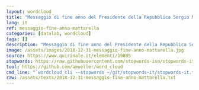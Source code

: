 ```yaml
---
layout: wordcloud
title: "Messaggio di fine anno del Presidente della Repubblica Sergio Mattarella"
lang: it
ref: messaggio-fine-anno-mattarella
categories: [datalab, wordcloud]
tags: []
description: "Messaggio di fine anno del Presidente della Repubblica Sergio Mattarella"
image: /assets/images/2018-12-31-messaggio-fine-anno-mattarella.jpg
source: https://www.quirinale.it/elementi/19805
stopwords: https://raw.githubusercontent.com/stopwords-iso/stopwords-it/master/stopwords-it.txt
tool: https://github.com/amueller/word_cloud
cmd_line: "`wordcloud_cli --stopwords ~/git/stopwords-it/stopwords-it.txt --imagefile 2018-12-31-messaggio-fine-anno-mattarella.jpg --background black --width 1080 --height 1350 < 2018-12-31-messaggio-fine-anno-mattarella.txt`"
raw: /assets/texts/2018-12-31-messaggio-fine-anno-mattarella.txt
---
```

